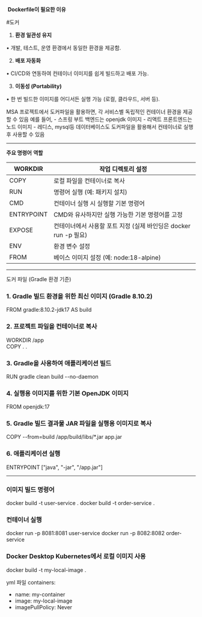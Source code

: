  **Dockerfile이 필요한 이유**

#도커 

1. **환경 일관성 유지**

• 개발, 테스트, 운영 환경에서 동일한 환경을 제공함.

2. **배포 자동화**

• CI/CD와 연동하여 컨테이너 이미지를 쉽게 빌드하고 배포 가능.

3. **이동성 (Portability)**

• 한 번 빌드한 이미지를 어디서든 실행 가능 (로컬, 클라우드, 서버 등).

MSA 프로젝트에서 도커파일을 활용하면, 각 서비스별 독립적인 컨테이너 환경을 제공할 수 있음
예를 들어,
	- 스프링 부트 백엔드는 openjdk 이미지
	- 리액트 프론트엔드는 노드 이미지
	- 레디스, mysql등 데이터베이스도 도커파일을 활용해서 컨테이너로 실행 후 사용할 수 있음

---

**주요 명령어** **역할**

| WORKDIR    | 작업 디렉토리 설정                                  |
| ---------- | ------------------------------------------- |
| COPY       | 로컬 파일을 컨테이너로 복사                             |
| RUN        | 명령어 실행 (예: 패키지 설치)                          |
| CMD        | 컨테이너 실행 시 실행할 기본 명령어                        |
| ENTRYPOINT | CMD와 유사하지만 실행 가능한 기본 명령어를 고정                |
| EXPOSE     | 컨테이너에서 사용할 포트 지정 (실제 바인딩은 docker run -p 필요) |
| ENV        | 환경 변수 설정                                    |
| FROM       | 베이스 이미지 설정 (예: node:18-alpine)              |


---


도커 파일 (Gradle 환경 기준)
### 1. Gradle 빌드 환경을 위한 최신 이미지 (Gradle 8.10.2)  
FROM gradle:8.10.2-jdk17 AS build  
  
### 2. 프로젝트 파일을 컨테이너로 복사  
WORKDIR /app  
COPY . .  
  
### 3. Gradle을 사용하여 애플리케이션 빌드  
RUN gradle clean build --no-daemon  
  
### 4. 실행용 이미지를 위한 기본 OpenJDK 이미지  
FROM openjdk:17  
  
### 5. Gradle 빌드 결과물 JAR 파일을 실행용 이미지로 복사  
COPY --from=build /app/build/libs/*.jar app.jar  
  
### 6. 애플리케이션 실행  
ENTRYPOINT ["java", "-jar", "/app.jar"]

---


### 이미지 빌드 명령어
docker build -t user-service .
docker build -t order-service .


### 컨테이너 실행
docker run -p 8081:8081 user-service
docker run -p 8082:8082 order-service

### Docker Desktop Kubernetes에서 로컬 이미지 사용
docker build -t my-local-image .

yml 파일
containers: 
- name: my-container 
- image: my-local-image 
- imagePullPolicy: Never